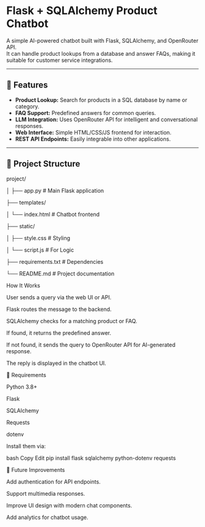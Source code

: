 # Flask + SQLAlchemy Product Chatbot

A simple AI-powered chatbot built with Flask, SQLAlchemy, and OpenRouter API.  
It can handle product lookups from a database and answer FAQs, making it suitable for customer service integrations.

---

## 🚀 Features
- **Product Lookup:** Search for products in a SQL database by name or category.  
- **FAQ Support:** Predefined answers for common queries.  
- **LLM Integration:** Uses OpenRouter API for intelligent and conversational responses.  
- **Web Interface:** Simple HTML/CSS/JS frontend for interaction.  
- **REST API Endpoints:** Easily integrable into other applications.

---

## 📂 Project Structure
project/

│
├── app.py # Main Flask application


├── templates/

│ └── index.html # Chatbot frontend


├── static/

│ ├── style.css # Styling

│ └── script.js # For Logic


├── requirements.txt # Dependencies


└── README.md # Project documentation


 How It Works
 
User sends a query via the web UI or API.

Flask routes the message to the backend.

SQLAlchemy checks for a matching product or FAQ.

If found, it returns the predefined answer.

If not found, it sends the query to OpenRouter API for AI-generated response.

The reply is displayed in the chatbot UI.


📜 Requirements

Python 3.8+

Flask

SQLAlchemy

Requests

dotenv

Install them via:

bash
Copy
Edit
pip install flask sqlalchemy python-dotenv requests


📌 Future Improvements

Add authentication for API endpoints.

Support multimedia responses.

Improve UI design with modern chat components.

Add analytics for chatbot usage.
